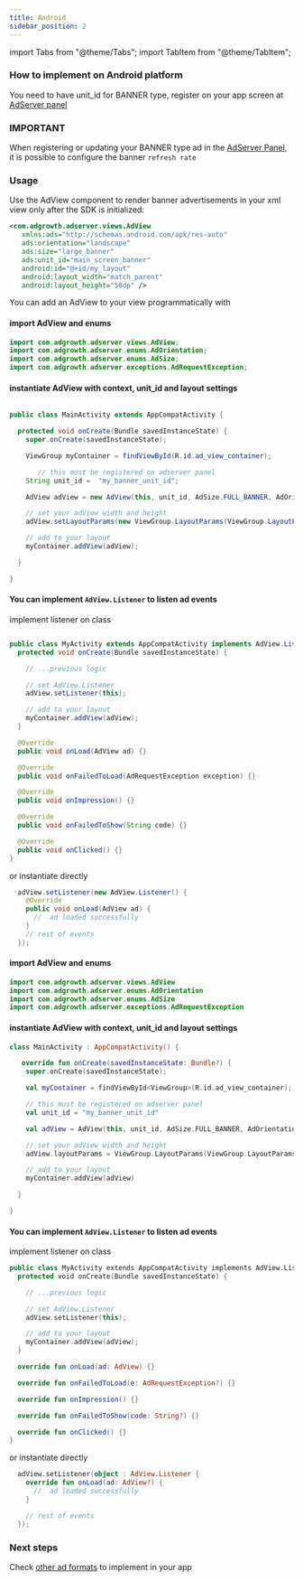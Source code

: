 ```yaml
---
title: Android
sidebar_position: 2
---
```


import Tabs from "@theme/Tabs";
import TabItem from "@theme/TabItem";

### How to implement on Android platform

You need to have unit_id for BANNER type, register on your app screen at [AdServer panel](https://adserver.adgrowth.com/mfe-apps/apps)

### IMPORTANT

When registering or updating your BANNER type ad in the [AdServer Panel](https://adserver.adgrowth.com/mfe-apps/apps), it is possible to configure the banner `refresh rate`

### Usage

Use the AdView component to render banner advertisements in your xml view only after the SDK is initialized:

```xml
<com.adgrowth.adserver.views.AdView
   xmlns:ads="http://schemas.android.com/apk/res-auto"
   ads:orientation="landscape"
   ads:size="large_banner"
   ads:unit_id="main_screen_banner"
   android:id="@+id/my_layout"
   android:layout_width="match_parent"
   android:layout_height="50dp" />
```

You can add an AdView to your view programmatically with

<Tabs>
  <TabItem value="java" label="Java" default>

#### import AdView and enums

```java
import com.adgrowth.adserver.views.AdView;
import com.adgrowth.adserver.enums.AdOrientation;
import com.adgrowth.adserver.enums.AdSize;
import com.adgrowth.adserver.exceptions.AdRequestException;
```

#### instantiate AdView with context, unit_id and layout settings

```java

public class MainActivity extends AppCompatActivity {

  protected void onCreate(Bundle savedInstanceState) {
    super.onCreate(savedInstanceState);

    ViewGroup myContainer = findViewById(R.id.ad_view_container);

       // this must be registered on adserver panel
    String unit_id =  "my_banner_unit_id";

    AdView adView = new AdView(this, unit_id, AdSize.FULL_BANNER, AdOrientation.LANDSCAPE);

    // set your adView width and height
    adView.setLayoutParams(new ViewGroup.LayoutParams(ViewGroup.LayoutParams.MATCH_PARENT, 128));

    // add to your layout
    myContainer.addView(adView);

  }

}

```

#### You can implement `AdView.Listener` to listen ad events

implement listener on class

```java

public class MyActivity extends AppCompatActivity implements AdView.Listener {
  protected void onCreate(Bundle savedInstanceState) {

    // ...previous logic

    // set AdView.Listener
    adView.setListener(this);

    // add to your layout
    myContainer.addView(adView);
  }

  @Override
  public void onLoad(AdView ad) {}

  @Override
  public void onFailedToLoad(AdRequestException exception) {}

  @Override
  public void onImpression() {}

  @Override
  public void onFailedToShow(String code) {}

  @Override
  public void onClicked() {}
}

```

or instantiate directly

```java
  adView.setListener(new AdView.Listener() {
    @Override
    public void onLoad(AdView ad) {
      //  ad loaded successfully
    }
    // rest of events
  });
```

  </TabItem>
  <TabItem value="kotlin" label="Kotlin">

#### import AdView and enums

```kotlin
import com.adgrowth.adserver.views.AdView
import com.adgrowth.adserver.enums.AdOrientation
import com.adgrowth.adserver.enums.AdSize
import com.adgrowth.adserver.exceptions.AdRequestException
```

#### instantiate AdView with context, unit_id and layout settings

```kotlin
class MainActivity : AppCompatActivity() {

   override fun onCreate(savedInstanceState: Bundle?) {
    super.onCreate(savedInstanceState);

    val myContainer = findViewById<ViewGroup>(R.id.ad_view_container);

    // this must be registered on adserver panel
    val unit_id = "my_banner_unit_id"

    val adView = AdView(this, unit_id, AdSize.FULL_BANNER, AdOrientation.LANDSCAPE)

    // set your adView width and height
    adView.layoutParams = ViewGroup.LayoutParams(ViewGroup.LayoutParams.MATCH_PARENT,128)

    // add to your layout
    myContainer.addView(adView)

  }

}

```

#### You can implement `AdView.Listener` to listen ad events

implement listener on class

```kotlin
public class MyActivity extends AppCompatActivity implements AdView.Listener {
  protected void onCreate(Bundle savedInstanceState) {

    // ...previous logic

    // set AdView.Listener
    adView.setListener(this);

    // add to your layout
    myContainer.addView(adView);
  }

  override fun onLoad(ad: AdView) {}

  override fun onFailedToLoad(e: AdRequestException?) {}

  override fun onImpression() {}

  override fun onFailedToShow(code: String?) {}

  override fun onClicked() {}
}
```

or instantiate directly

```kotlin
  adView.setListener(object : AdView.Listener {
    override fun onLoad(ad: AdView?) {
      //  ad loaded successfully
    }

    // rest of events
  });
```

  </TabItem>
</Tabs>

### Next steps

Check [other ad formats](../../usage) to implement in your app
